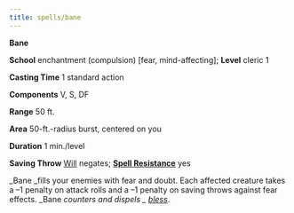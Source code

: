 ```yaml
---
title: spells/bane
---
```

 **Bane**

**School** enchantment (compulsion) [fear, mind-affecting]; **Level** cleric 1

**Casting Time** 1 standard action

**Components** V, S, DF

**Range** 50 ft.

**Area** 50-ft.-radius burst, centered on you

**Duration** 1 min./level

**Saving Throw** [Will](../combat.md#_will) negates; **[Spell Resistance](../glossary.md#_spell-resistance)** yes

_Bane _fills your enemies with fear and doubt. Each affected creature takes a –1 penalty on attack rolls and a –1 penalty on saving throws against fear effects. _Bane _counters and dispels _ [bless](bless.md#_bless)_.

